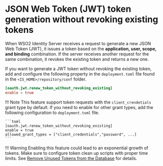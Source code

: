 # JSON Web Token (JWT) token generation without revoking existing tokens

When WSO2 Identity Server receives a request to generate a new JSON Web Token (JWT), it issues a token based on the **application, user, scope, and binding** combination. If the server receives another request for the same combination, it revokes the existing token and returns a new one.

If you want to generate a JWT token without revoking the existing token, add and configure the following property in the
`deployment.toml` file found in the `<IS_HOME>/repository/conf` folder.

```toml
[oauth.jwt.renew_token_without_revoking_existing]
enable = true
```

!!! Note
    This feature support token requests with the `client_crendetials` grant type by default. If you need to enable for
    other grant types, add the following configuration to `deployment.toml` file.

    ```toml
    [oauth.jwt.renew_token_without_revoking_existing]
    enable = true
    allowed_grant_types = ["client_credentials","password", ...]
    ```

!!! Warning
    Enabling this feature could lead to an exponential growth of tokens.
    Make sure to configure token clean up scripts with proper time limits.
    See [Remove Unused Tokens from the Database](../../deploy/remove-unused-tokens-from-the-database/) for details.

